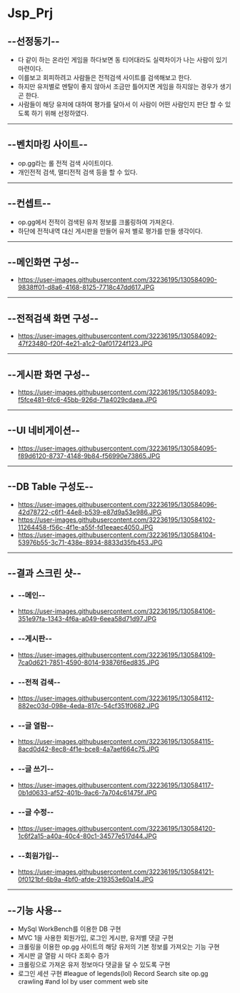 # Jsp_Prj

## **--선정동기--**

  + 다 같이 하는 온라인 게임을 하다보면 동 티어대라도 실력차이가 나는 사람이 있기마련이다.
  + 이를보고 회피하려고 사람들은 전적검색 사이트를 검색해보고 한다.
  + 하지만 유저별로 멘탈이 좋지 않아서 조금만 틀어지면 게임을 하지않는 경우가 생기곤 한다.
  + 사람들이 해당 유저에 대하여 평가를 달아서 이 사람이 어떤 사람인지 판단 할 수 있도록 하기 위해 선정하였다.
---
## **--벤치마킹 사이트--**

  + op.gg라는 롤 전적 검색 사이트이다.
  + 개인전적 검색, 멀티전적 검색 등을 할 수 있다.
---
## **--컨셉트--**

  + op.gg에서 전적이 검색된 유저 정보를 크롤링하여 가져온다.
  + 하단에 전적내역 대신 게시판을 만들어 유저 별로 평가를 만들 생각이다.
---
## **--메인화면 구성--**

  + https://user-images.githubusercontent.com/32236195/130584090-9838ff01-d8a6-4168-8125-7718c47dd617.JPG
---
## **--전적검색 화면 구성--**

  + https://user-images.githubusercontent.com/32236195/130584092-47f23480-f20f-4e21-a1c2-0af01724f123.JPG
---
## **--게시판 화면 구성--**

  + https://user-images.githubusercontent.com/32236195/130584093-f5fce481-6fc6-45bb-926d-71a4029cdaea.JPG
---
## **--UI 네비게이션--**

  + https://user-images.githubusercontent.com/32236195/130584095-f89d6120-8737-4148-9b84-f56990e73865.JPG
---
## **--DB Table 구성도--**

  + https://user-images.githubusercontent.com/32236195/130584096-42d78722-c6f1-44e8-b539-e87d9a53e986.JPG
  + https://user-images.githubusercontent.com/32236195/130584102-11264458-f56c-4f1e-a55f-fd1eeaec4050.JPG
  + https://user-images.githubusercontent.com/32236195/130584104-53976b55-3c71-438e-8934-8833d35fb453.JPG
---
## **--결과 스크린 샷--**
  + ### **--메인--**
  + https://user-images.githubusercontent.com/32236195/130584106-351e97fa-1343-4f6a-a049-6eea58d71d97.JPG
  + ### **--게시판--**
  + https://user-images.githubusercontent.com/32236195/130584109-7ca0d621-7851-4590-8014-93876f6ed835.JPG
  + ### **--전적 검색--**
  + https://user-images.githubusercontent.com/32236195/130584112-882ec03d-098e-4eda-817c-54cf351f0682.JPG
  + ### **--글 열람--**
  + https://user-images.githubusercontent.com/32236195/130584115-8acd0d42-8ec8-4f1e-bce8-4a7aef664c75.JPG
  + ### **--글 쓰기--**
  + https://user-images.githubusercontent.com/32236195/130584117-0b1d0633-af52-401b-9ac6-7a704c61475f.JPG
  + ### **--글 수정--**
  + https://user-images.githubusercontent.com/32236195/130584120-1c6f2a15-a40a-40c4-80c1-34577e517d44.JPG
  + ### **--회원가입--**
  + https://user-images.githubusercontent.com/32236195/130584121-0f0121bf-6b9a-4bf0-afde-219353e60a14.JPG
---
## **--기능 사용--**
  + MySql WorkBench를 이용한 DB 구현
  + MVC 1을 사용한 회원가입, 로그인 게시판, 유저별 댓글 구현
  + 크롤링을 이용한 op.gg 사이트의 해당 유저의 기본 정보를 가져오는 기능 구현
  + 게시판 글 열람 시 마다 조회수 증가
  + 크롤링으로 가져온 유저 정보마다 댓글을 달 수 있도록 구현
  + 로그인 세션 구현
#league of legends(lol) Record Search site op.gg crawling
#and lol by user comment web site

